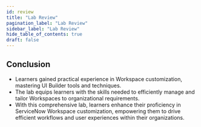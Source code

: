 ```yaml
---
id: review
title: "Lab Review"
pagination_label: "Lab Review"
sidebar_label: "Lab Review"
hide_table_of_contents: true
draft: false
---
```


## Conclusion
- Learners gained practical experience in Workspace customization, mastering UI Builder tools and techniques.
- The lab equips learners with the skills needed to efficiently manage and tailor Workspaces to organizational requirements.
- With this comprehensive lab, learners enhance their proficiency in ServiceNow Workspace customization, empowering them to drive efficient workflows and user experiences within their organizations.








